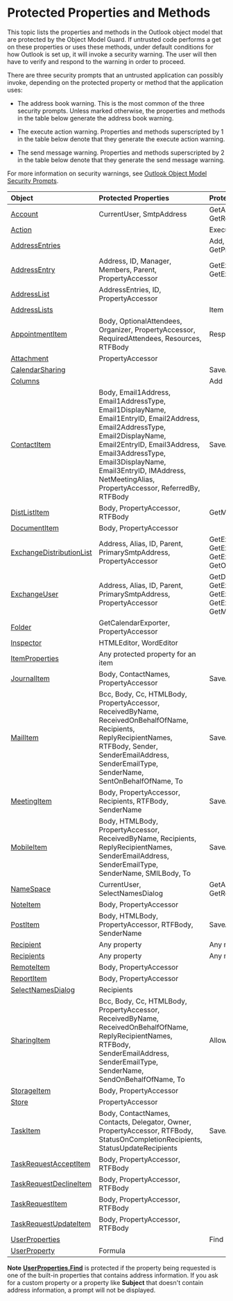 
# Protected Properties and Methods

This topic lists the properties and methods in the Outlook object model that are protected by the Object Model Guard. If untrusted code performs a get on these properties or uses these methods, under default conditions for how Outlook is set up, it will invoke a security warning. The user will then have to verify and respond to the warning in order to proceed.

There are three security prompts that an untrusted application can possibly invoke, depending on the protected property or method that the application uses:

- The address book warning. This is the most common of the three security prompts. Unless marked otherwise, the properties and methods in the table below generate the address book warning.
    
- The execute action warning. Properties and methods superscripted by 1 in the table below denote that they generate the execute action warning.
    
- The send message warning. Properties and methods superscripted by 2 in the table below denote that they generate the send message warning.
    
For more information on security warnings, see  [Outlook Object Model Security Prompts](7e0cd805-5104-73af-d74f-b00480db91c4.md).



| **Object**| **Protected Properties**| **Protected Methods**|
|:-----|:-----|:-----|
| [Account](f624438c-4e45-2822-18b6-bfe8074a33c0.md)|CurrentUser, SmtpAddress|GetAddressEntryFromID, GetRecipientFromID|
| [Action](22bd8d4a-9cf4-bd37-011b-8da3dfadf761.md)||Execute1|
| [AddressEntries](db91b717-07c6-d1f2-c545-b766ee1f0c6b.md)||Add, GetFirst, GetLast, GetNext, GetPrevious, Item|
| [AddressEntry](d4a0a85e-8bab-bc56-57bc-d70c3c570c8e.md)|Address, ID, Manager, Members, Parent, PropertyAccessor|GetExchangeDistributionList, GetExchangeUser, Update|
| [AddressList](84611afe-48b1-185b-df4b-0f004e7436ff.md)|AddressEntries, ID, PropertyAccessor||
| [AddressLists](b8c5ce75-3030-0179-45bb-f44fe6628074.md)||Item|
| [AppointmentItem](204a409d-654e-27aa-643a-8344c631b82d.md)|Body, OptionalAttendees, Organizer, PropertyAccessor, RequiredAttendees, Resources, RTFBody|Respond2, SaveAs, Send2|
| [Attachment](3e11582b-ac90-0948-bc37-506570bb287b.md)|PropertyAccessor||
| [CalendarSharing](37a8a15e-51c2-b1a0-7db6-cf2a1f4e8405.md)||SaveAsICal|
| [Columns](628bf0cf-4ee8-5e5c-09d7-89d7adf256ca.md)||Add|
| [ContactItem](8e32093c-a678-f1fd-3f35-c2d8994d166f.md)|Body, Email1Address, Email1AddressType, Email1DisplayName, Email1EntryID, Email2Address, Email2AddressType, Email2DisplayName, Email2EntryID, Email3Address, Email3AddressType, Email3DisplayName, Email3EntryID, IMAddress, NetMeetingAlias, PropertyAccessor, ReferredBy, RTFBody|SaveAs|
| [DistListItem](027c3986-abff-d9b1-ecc2-26d60805e952.md)|Body, PropertyAccessor, RTFBody|GetMember, SaveAs|
| [DocumentItem](7b0a6af0-6632-3ff6-841f-5b081d0d68d8.md)|Body, PropertyAccessor||
| [ExchangeDistributionList](2830dfba-6c0a-a81f-6b98-92ac2aafb59d.md)|Address, Alias, ID, Parent, PrimarySmtpAddress, PropertyAccessor|GetExchangeDistributionList, GetExchangeUser, GetMemberOfList, GetExchangeDistributionListMembers, GetOwners, Update|
| [ExchangeUser](6ec117d1-7fdb-aa36-b567-1242f8238df0.md)|Address, Alias, ID, Parent, PrimarySmtpAddress, PropertyAccessor|GetDirectReports, GetExchangeDistributionList, GetExchangeUser, GetExchangeUserManager, GetMemberOfList, Update|
| [Folder](3cf6cda8-6d70-666e-2643-9d9c5b9cacfc.md)|GetCalendarExporter, PropertyAccessor||
| [Inspector](d7384756-669c-0549-1032-c3b864187994.md)|HTMLEditor, WordEditor||
| [ItemProperties](34a110ed-6617-72da-1e98-a9773c705b40.md)|Any protected property for an item||
| [JournalItem](6e850295-39f9-47b8-e866-9622e9958c69.md)|Body, ContactNames, PropertyAccessor|SaveAs|
| [MailItem](14197346-05d2-0250-fa4c-4a6b07daf25f.md)|Bcc, Body, Cc, HTMLBody, PropertyAccessor, ReceivedByName, ReceivedOnBehalfOfName, Recipients, ReplyRecipientNames, RTFBody, Sender, SenderEmailAddress, SenderEmailType, SenderName, SentOnBehalfOfName, To|SaveAs, Send2|
| [MeetingItem](b75730f5-b395-3d66-5acd-b64fd8fcd78f.md)|Body, PropertyAccessor, Recipients, RTFBody, SenderName|SaveAs|
| [MobileItem](http://msdn.microsoft.com/library/da8149d5-66d3-ea02-941f-e7f2f9eb6bc3%28Office.15%29.aspx)|Body, HTMLBody, PropertyAccessor, ReceivedByName, Recipients, ReplyRecipientNames, SenderEmailAddress, SenderEmailType, SenderName, SMILBody, To|SaveAs, Send2|
| [NameSpace](f0dcaa19-07f5-5d42-a3bf-2e42b7885644.md)|CurrentUser, SelectNamesDialog|GetAddressEntryFromID, GetRecipientFromID|
| [NoteItem](ddf5baaa-6e13-a6fb-96e8-311e7761fa98.md)|Body, PropertyAccessor||
| [PostItem](de44065d-4e93-315a-279f-7b92f09c0465.md)|Body, HTMLBody, PropertyAccessor, RTFBody, SenderName|SaveAs|
| [Recipient](8cee4d79-ec55-52a4-710b-6456944ca86d.md)|Any property|Any method|
| [Recipients](774f56b7-4de8-9584-60cd-4fbf361f4c85.md)|Any property|Any method|
| [RemoteItem](6302aaff-cdcf-4d86-60f1-4bed15540d9f.md)|Body, PropertyAccessor||
| [ReportItem](16ebe336-72e0-42f6-99d3-edecc3ea284d.md)|Body, PropertyAccessor||
| [SelectNamesDialog](1522736a-3cad-9f1c-4da9-b52a3a01731c.md)|Recipients||
| [SharingItem](63dd3451-44f3-7cc4-c6e2-7dad5835a7d2.md)|Bcc, Body, Cc, HTMLBody, PropertyAccessor, ReceivedByName, ReceivedOnBehalfOfName, ReplyRecipientNames, RTFBody, SenderEmailAddress, SenderEmailType, SenderName, SendOnBehalfOfName, To|Allow, SaveAs, Send2|
| [StorageItem](41776bc3-b838-2755-fd6b-3b5012fb9ae5.md)|Body, PropertyAccessor||
| [Store](1eb22fe9-8849-7476-5388-2515b48591b9.md)|PropertyAccessor||
| [TaskItem](5df8cfa5-5460-a5a1-a130-ba5bca1a0091.md)|Body, ContactNames, Contacts, Delegator, Owner, PropertyAccessor, RTFBody, StatusOnCompletionRecipients, StatusUpdateRecipients|SaveAs, Send2|
| [TaskRequestAcceptItem](a2905f72-0a67-b07d-7f85-84fe4de17c25.md)|Body, PropertyAccessor, RTFBody||
| [TaskRequestDeclineItem](e842c7c0-7943-9219-329b-30b892ab99b0.md)|Body, PropertyAccessor, RTFBody||
| [TaskRequestItem](2908a28a-634c-e786-aa53-f3e32038b727.md)|Body, PropertyAccessor, RTFBody||
| [TaskRequestUpdateItem](5bc407fe-b3f6-3e46-8b91-e2ed96292cec.md)|Body, PropertyAccessor, RTFBody||
| [UserProperties](20b49c86-d74f-9bda-382c-559af278c148.md)||Find|
| [UserProperty](c94f642f-4368-d775-a79f-ce6c39bfe1fd.md)|Formula||


 **Note**   **[UserProperties.Find](3b71ce5a-4bb0-fdab-a24e-02c631816b80.md)** is protected if the property being requested is one of the built-in properties that contains address information. If you ask for a custom property or a property like **Subject** that doesn't contain address information, a prompt will not be displayed.

